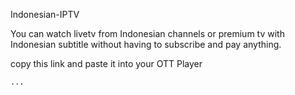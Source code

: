 Indonesian-IPTV

You can watch livetv from Indonesian channels or premium tv with Indonesian subtitle without having to subscribe and pay anything.

copy this link and paste it into your OTT Player
``` https://raw.githubusercontent.com/joii89/iptv-joii/refs/heads/main/siiejoii.m3u
...
